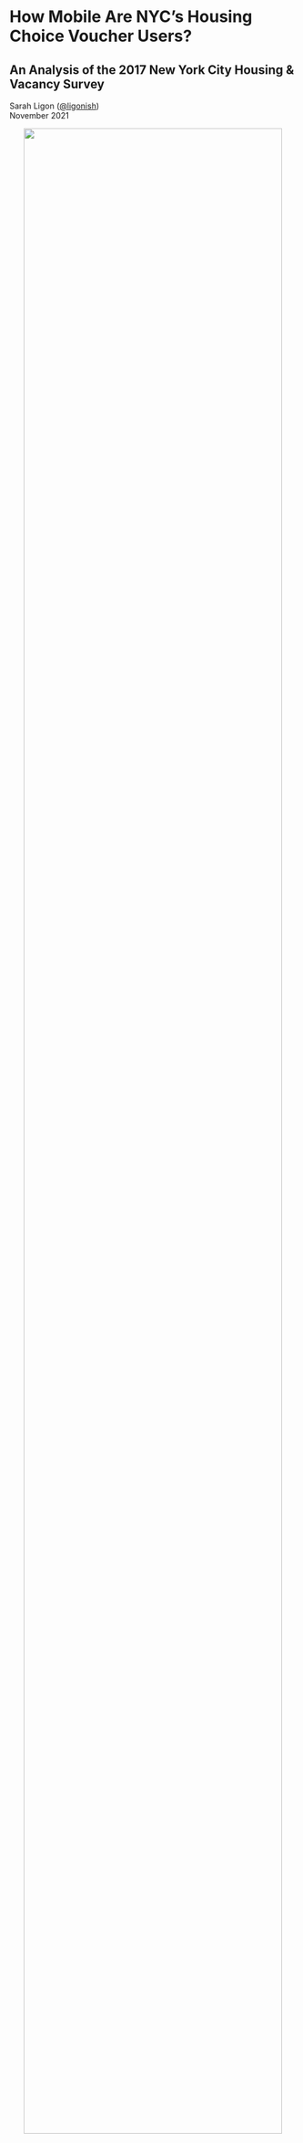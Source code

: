 
# How Mobile Are NYC’s Housing Choice Voucher Users?

## An Analysis of the 2017 New York City Housing & Vacancy Survey

Sarah Ligon ([@ligonish](https://github.com/ligonish))  
November 2021

<center>
<img src="plots/sankey.svg" style="width:95.0%" />
</center>

In September 2021, I joined a team of two other graduate researchers
assessing NYC’s
[newly-federally-funded](https://www.hud.gov/program_offices/public_indian_housing/programs/hcv/mobilitydemo)
Housing Mobility
[Demonstration](https://www.nyc.gov/site/hpd/services-and-information/community-choice.page)
for the NYU School of Law and School of Public Policy’s joint seminar on
“Land Use, Housing, & Community Development in New York City”. The code,
analysis, and visualizations in this repository are my own original
contributions to the data section of whatgrew to a 56-page collaborative
paper.

I was skeptical of housing mobility initiatives’ ability to deliver
racially equitable housing choice to contemporary New Yorkers, and only
grew more so while exploring the data below. The [“root
shock”](https://nyupress.org/9781613320198/root-shock/) and loss of
community networks often experienced by Black and brown mobility program
participants is well-documented, from early voucher recipients such as
Chicago’s
[Gautreaux](https://www.researchgate.net/publication/237120860_The_Role_of_Social_Networks_in_Making_Housing_Choices_The_Experience_of_the_Gautreaux_Two_Residential_Mobility_Program)
to the trauma of mass displacement over decades of New York officials’
policies of urban “renewal”. NYC landlords rampantly discriminate
against voucherholders of color: in the spring of 2021 — just as NYC was
receiving its millions of dollars in federal funding for more Section 8
Housing Choice Vouchers as part of the demonstration my team would
evaluate — New York’s Fair Housing Initiative filed a [lawsuit against
88 NYC landlords and
brokers](https://www.nytimes.com/2021/03/15/nyregion/real-estate-lawsuit-section-8-discrimination.html),
alleging sweeping patterns of illegal voucher discrimination.

The analysis below, then, asks the 2017 NYCHVS to tell us about mobility
patterns not just of New Yorkers in general, but those of color in
particular. I also concentrated on what the NYCHVS could reveal about
New Yorkers who already receive mobility-focused City housing assistance
in the form of Section 8 HCV users, since that’s what the newly-funded
Demonstration would expand. As indicated in the charts and figures
below, patterns in the NYCHVS indicate Black, Latinx, and HCV-holder
households experience very different access to housing mobility than the
rest of the city.

My thanks to NYU Law teammates Eliza Ezrapour and Justin Cook for their
brilliance and great good humor during what was, by any standards, an
eerie semester.

### Data & Code Structure

Residential mobility is infamously difficult to quantify:
publicly-available datasets allow very limited tracking of voluntary and
(especially) involuntary household moves, with significant sampling
challenges, standard errors, and tracking lags baked in.

For this project, my primary source of large-scale NYC housing mobility
data was the U.S. Census Bureau’s [“New York City Housing and Vacancy
Survey: 2017 Data
Files”](https://www.census.gov/data/datasets/2017/demo/nychvs/microdata.html),
accessed 20 October, 2021 and analyzed in Stata.

- See *data_raw* repository folder for original microdata records of
  household-level vacant, household-level-occupied, and person-level
  NYCHVS 2017 survey estimates.
- See *documentation* repository folder for NYCHVS codebooks, data
  dictionaries (including [Sub-Borough Maps &
  Codes](https://www.census.gov/geographies/reference-maps/2017/demo/nychvs/sub-bourough-maps.html)),
  and official *Guide to Estimating Variances*.

Pre-analysis setup workflow as documented in this repository’s Stata .do
files:

- Download the three original occupied & vacant NYCHVS microdata files
- Make a fourth by appending vacant to occupied housing records (for
  housing unit estimates)
- Merge PUMA names for future spatial analysis with IPUMS microdata
- Convert final and replicate weights (in raw form they have five
  implied decimal places, so divide by 100k)
- Set survey design parameters for accurate weighted estimates (I used
  Stata’s -svset- function, but you can also use R’s *survey* package or
  similar.
- See this UCLA
  [tutorial](stats.idre.ucla.edu/stata/seminars/survey-data-analysis-in-stata-17)
  on working with sampling weights, survey weights, and other survey
  design elements accurately in Stata.

The *stata_do_files* repository folder holds replicable code to produce
the Stata graphs and tabular data .csv exports I then formatted in
Google Sheets and/or Datawrapper below. (Current Me would use R for the
whole process, but 2021 Me was making myself learn Stata for a separate
Wagner project.)

### Key Findings

At first glance, New York owners and renters may seem unexpectedly
static: while high-income Manhattanites’ headline-grabbing COVID-era
relocations become something of a national curiosity in the year leading
up to this project, NYC residents tend to live in the same units for
unusually long periods of time. The most recently-available nationwide
American Housing Survey (AHS), taken in 2017, places [U.S. homeowners in
their current residences for an average of 16 years, and renters for
4.5](https://www.jchs.harvard.edu/sites/default/files/harvard_jchs_are_americans_stuck_in_place_frost_2020.pdf).
In the same year, the 2017 NYCHVS suggested the average NYC owner has
lived in the same house for 19.3 years, and the mean New York City
renter household has lived in their current unit for 11.8 years — almost
*three times* the national average for other American renters.

<center>
<img src="plots/Fig_1.jpg" style="width:80.0%" />
</center>

As indicated in Figure 1, there is little variance from this 11 to 12
year renter mean at the between-borough level, with the exception of
Staten Island’s 7.9 year average rental duration (though, at 65.5%
owner-occupied units, Staten Island is also the only borough where
renters constitute the minority). At the between-household and
between-district level, however, crucial differences in New York City
renters’ degrees of mobility emerge.

Renters using Section 8 mobility vouchers are significantly *more*
static than non-Section 8 renters across the city. Averaging 13.8 years,
Section 8 voucher holders’ rental tenure is also close to that of Black
New Yorkers (13 years), and almost as long as the 14-year average tenure
of renter households below 100% of the federal poverty limit for their
household size. White renters, on the other hand, spend a
shorter-than-average number of years in their units, suggesting they
move more often.

#### Why New Yorkers Move

The NYCHVS asks heads of households when their household moved to their
current unit, why they moved to their unit, and the name of the borough
where they previously lived.

<center>
<img src="plots/Fig_2.jpg" style="width:80.0%" />
</center>

The most commonly-stated explanation among renters across the city was
change in employment status (15%), followed by need for a larger
dwelling unit (13%). In each borough, 5 to 6 percent of renter
households said they moved to their current location in search of
greater housing affordability, while 1 to 3 percent reported moving due
to eviction, displacement, or harassment by a landlord.

#### Where Housing-Challenged New Yorkers Move

There’s insufficient data at the sub-borough level to produce accurate
weighted estimates of post-eviction/ displacement/harassment moves to
all 55 New York City sub-boroughs. Sampled NYCHVS survey respondents who
reported moving for this reason were, however, sufficiently clustered
within just two neighborhoods to indicate — at the 95% level of
statistical significance — that 8.8% of self-reported evicted/harassed
tenants moved to units in the Morrisania/East Tremont sub-borough of the
Bronx (which approximately encompasses Community Districts 203 and 206),
and 4.4% to Washington Heights/Inwood (Community District 112).

Households also tended to cite a need for greater affordability fairly
evenly across boroughs — an unsurprising fact given both the general
phrasing of the survey question and the broad spread of households below
federal poverty limits in virtually every neighborhood of New York City.

#### How Mobile are Housing Choice Voucher Holders?

A group that *does*, however, appear to experience moving patterns more
restricted than the rest of New York City’s is the one meant to have the
broadest range of housing choice: Section 8 Housing Choice Voucher (HCV)
holders, over 27% of whom are clustered in just four sub-boroughs in the
Bronx.

<center>
![](plots/map_1.jpg) ![](plots/map_2.jpg)
</center>

These four sub-boroughs, where 27.29% of all NYC’s Section 8 HCV
recipients could use their vouchers, are predominantly Black and brown.
Resident HCV users reported high levels of heating breakdown and other
maintenance failure by landlords.

<center>
<img src="plots/Table_3.jpg" style="width:80.0%" />
</center>

NYCHVS’s estimated 145,499 Section 8 voucher holder households appear
unusually static when taken as a whole (see Figure 1 above). But
HCV-holder households of different races experience very different
levels of housing stability.

<center>
<img src="plots/Table_1.jpg" style="width:80.0%" />
</center>

Black householders — who overall average the lengthiest unit stays
citywide (15.3 years) when compared to other New York householders of
all other races — experience the *shortest* duration in Section 8 units
in relation to all other HCV users (see Fig. 3).

![](plots/Fig_3.png)

These discrepancies also extend to Section 8 voucher holders’ moving
patterns across boroughs and sub-boroughs: 43% of Black voucherholders
move to the Bronx, while 72% of white voucher recipients move to
Brooklyn (see Table 4).

<center>
<img src="plots/Table_4.jpg" style="width:60.0%" />
</center>

Among Section 8 voucher households across NYC, 81.2% of white voucher
holding households move to a unit within their current borough, while
only 67.6% of Black Section 8 households and 69.1% of Hispanic/Latinx
households use their vouchers within the borough in which they already
reside.

For a broader view across the city, here’s a summary table of some
mobility-related housing factors broken down by Community District
boundaries.

<center>
<img src="plots/Table_2.jpg" style="width:80.0%" />
</center>
